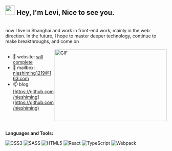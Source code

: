 <h2><img src="https://emojis.slackmojis.com/emojis/images/1531849430/4246/blob-sunglasses.gif?1531849430" width="30"/> Hey, I'm Levi,  Nice to see you.
</h2>
          
<br>

  <div>  now I live in Shanghai and work in front-end work, mainly in the web direction. In the future, I hope to master deeper technology, continue to make breakthroughs, and come on</div>

<br>


<img align="right" alt="GIF" src="https://github.com/abhisheknaiidu/abhisheknaiidu/raw/master/code.gif?raw=true" width=350 height=224 />

 - 🔗 website: [will complete](https://github.com/nieshiming)
 - 💬  mailbox: [nieshiming1219@163.com](mailto:nieshiming1219@163.com)
 - 📫 blog: [https://github.com/nieshiming](https://github.com/nieshiming)

 <br>

 
 </br>

**Languages and Tools:**
<br>
<div>
  <img alt="CSS3" src="https://img.shields.io/badge/css3-%231572B6.svg?style=for-the-badge&logo=css3&logoColor=white"/>
  <img alt="SASS" src="https://img.shields.io/badge/LESS-hotpink.svg?style=for-the-badge&logo=SASS&logoColor=white"/>
  <img alt="HTML5" src="https://img.shields.io/badge/html5-%23E34F26.svg?style=for-the-badge&logo=html5&logoColor=white"/>
  <img alt="React" src="https://img.shields.io/badge/react-%2320232a.svg?style=for-the-badge&logo=react&logoColor=%2361DAFB"/>
  <img alt="TypeScript" src="https://img.shields.io/badge/typescript-%23007ACC.svg?style=for-the-badge&logo=typescript&logoColor=white"/>
  <img alt="Webpack" src="https://img.shields.io/badge/webpack-%238DD6F9.svg?style=for-the-badge&logo=webpack&logoColor=black" />
</div>


